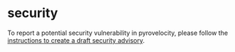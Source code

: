 # security

To report a potential security vulnerability in pyrovelocity, please follow the [instructions to create a draft security advisory](https://github.com/pinellolab/pyrovelocity/security/advisories/new).
